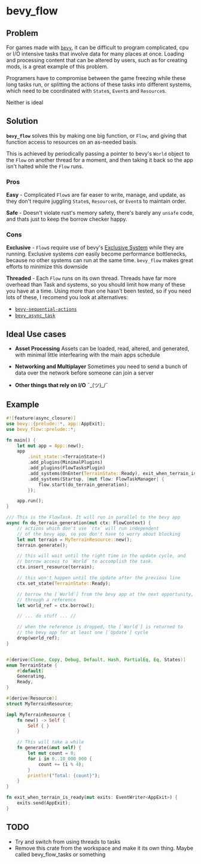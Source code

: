 # bevy_flow

## Problem

For games made with [`bevy`](https://github.com/bevyengine/bevy), it can be difficult to program complicated, cpu or I/O intensive tasks that involve data for many places at once. Loading and processing content that can be altered by users, such as for creating mods, is a great example of this problem.

Programers have to compromise between the game freezing while these long tasks run, or splitting the actions of these tasks into different systems, which need to be coordinated with `State`s, `Event`s and `Resource`s.

Neither is ideal

## Solution

**`bevy_flow`** solves this by making one big function, or `Flow`, and giving that function access to resources on an as-needed basis.

This is achieved by periodically passing a pointer to bevy's `World` object to the `Flow` on another thread for a moment, and then taking it back so the app isn't halted while the `Flow` runs.

### Pros

**Easy** - Complicated `Flow`s are far easer to write, manage, and update, as they don't require juggling `State`s, `Resource`s, or `Event`s to maintain order.

**Safe** - Doesn't violate rust's memory safety, there's barely any `unsafe` code, and thats just to keep the borrow checker happy.

### Cons

**Exclusive** - `Flow`s require use of bevy's [Exclusive System](https://bevy-cheatbook.github.io/programming/exclusive.html) while they are running. Exclusive systems _can_ easily become performance bottlenecks, because no other systems can run at the same time. `bevy_flow` makes great efforts to minimize this downside

**Threaded** - Each `Flow` runs on its own thread. Threads have far more overhead than Task and systems, so you should limit how many of these you have at a time. Using more than one hasn't been tested, so if you need lots of these, I recomend you look at alternatives:

- [`bevy-sequential-actions`](https://crates.io/crates/bevy-sequential-actions)
- [`bevy_async_task`](https://crates.io/crates/bevy-async-task)

## Ideal Use cases

- **Asset Processing** Assets can be loaded, read, altered, and generated, with minimal little interfearing with the main apps schedule

- **Networking and Multiplayer** Sometimes you need to send a bunch of data over the network before someone can join a server

- **Other things that rely on I/O** ¯\_(ツ)_/¯

## Example

```rust
#![feature(async_closure)]
use bevy::{prelude::*, app::AppExit};
use bevy_flow::prelude::*;

fn main() {
    let mut app = App::new();
    app
        .init_state::<TerrainState>()
        .add_plugins(MinimalPlugins)
        .add_plugins(FlowTasksPlugin)
        .add_systems(OnEnter(TerrainState::Ready), exit_when_terrain_is_ready)
        .add_systems(Startup, |mut flow: FlowTaskManager| {
            flow.start(do_terrain_generation);
        });

    app.run();
}

/// This is the FlowTask. It will run in parallel to the bevy app
async fn do_terrain_generation(mut ctx: FlowContext) {
    // actions which don't use `ctx` will run independent
    // of the bevy app, so you don't have to worry about blocking
    let mut terrain = MyTerrainResource::new();
    terrain.generate();

    // this will wait until the right time in the update cycle, and
    // borrow access to `World` to accomplish the task.
    ctx.insert_resource(terrain);

    // this won't happen until the update after the previous line
    ctx.set_state(TerrainState::Ready);

    // borrow the [`World`] from the bevy app at the next opportunity, 
    // through a reference
    let world_ref = ctx.borrow();

    // ... do stuff ... //

    // when the reference is dropped, the [`World`] is returned to
    // the bevy app for at least one [`Update`] cycle
    drop(world_ref);
}


#[derive(Clone, Copy, Debug, Default, Hash, PartialEq, Eq, States)]
enum TerrainState {
    #[default]
    Generating,
    Ready,
}

#[derive(Resource)]
struct MyTerrainResource;

impl MyTerrainResource {
    fn new() -> Self {
        Self { }
    }

    // This will take a while
    fn generate(&mut self) {
        let mut count = 0;
        for i in 0..10_000_000 {
            count += (i % 4);
        }
        println!("Total: {count}");
    }
}

fn exit_when_terrain_is_ready(mut exits: EventWriter<AppExit>) {
    exits.send(AppExit);
}
```

## TODO

- Try and switch from using threads to tasks
- Remove this crate from the workspace and make it its own thing. Maybe called bevy_flow_tasks or something
